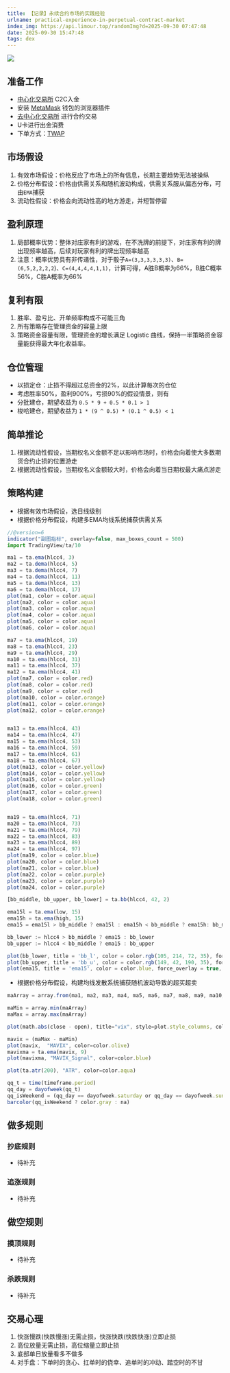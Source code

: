 ```yaml
---
title: 【记录】永续合约市场的实践经验
urlname: practical-experience-in-perpetual-contract-market
index_img: https://api.limour.top/randomImg?d=2025-09-30 07:47:48
date: 2025-09-30 15:47:48
tags: dex
---
```

![](https://img.limour.top/2025/10/02/68de231bc3f8f.webp)
## 准备工作
+ [中心化交易所](https://www.binance.com) C2C入金 
+ 安装 [MetaMask](https://metamask.io) 钱包的浏览器插件
+ [去中心化交易所](https://app.hyperliquid.xyz) 进行合约交易
+ U卡进行出金消费
+ 下单方式：[TWAP](https://github.com/Limour-dev/crypto_monitor/tree/main/ex_strategy)
## 市场假设
1. 有效市场假设：价格反应了市场上的所有信息，长期主要趋势无法被操纵
2. 价格分布假设：价格由供需关系和随机波动构成，供需关系服从偏态分布，可由`EMA`捕获
3. 流动性假设：价格会向流动性高的地方游走，并短暂停留
## 盈利原理
1. 局部概率优势：整体对庄家有利的游戏，在不洗牌的前提下，对庄家有利的牌出现频率越高，后续对玩家有利的牌出现频率越高
2. 注意：概率优势具有非传递性，对于骰子`A=(3,3,3,3,3,3)`、`B=(6,5,2,2,2,2`)、`C=(4,4,4,4,1,1)`，计算可得，A胜B概率为66%，B胜C概率56%，C胜A概率为66%
## 复利有限
1. 胜率、盈亏比、开单频率构成不可能三角
2. 所有策略存在管理资金的容量上限
3. 策略资金容量有限，管理资金的增长满足 Logistic 曲线，保持一半策略资金容量能获得最大年化收益率。
## 仓位管理
+ 以损定仓：止损不得超过总资金的2%，以此计算每次的仓位
+ 考虑胜率50%，盈利900%，亏损90%的假设情景，则有
+ 分批建仓，期望收益为 `0.5 * 9 + 0.5 * 0.1 > 1`
+ 梭哈建仓，期望收益为 `1 * (9 ^ 0.5) * (0.1 ^ 0.5) < 1` 
## 简单推论
1. 根据流动性假设，当期权名义金额不足以影响市场时，价格会向着使大多数期货合约止损的位置游走
2. 根据流动性假设，当期权名义金额较大时，价格会向着当日期权最大痛点游走
## 策略构建
+ 根据有效市场假设，选日线级别
+ 根据价格分布假设，构建多EMA均线系统捕获供需关系
```js
//@version=6
indicator("副图指标", overlay=false, max_boxes_count = 500)
import TradingView/ta/10

ma1 = ta.ema(hlcc4, 3)
ma2 = ta.dema(hlcc4, 5)
ma3 = ta.dema(hlcc4, 7)
ma4 = ta.dema(hlcc4, 11)
ma5 = ta.dema(hlcc4, 13)
ma6 = ta.dema(hlcc4, 17)
plot(ma1, color = color.aqua)
plot(ma2, color = color.aqua)
plot(ma3, color = color.aqua)
plot(ma4, color = color.aqua)
plot(ma5, color = color.aqua)
plot(ma6, color = color.aqua)

ma7 = ta.ema(hlcc4, 19)
ma8 = ta.ema(hlcc4, 23)
ma9 = ta.ema(hlcc4, 29)
ma10 = ta.ema(hlcc4, 31)
ma11 = ta.ema(hlcc4, 37)
ma12 = ta.ema(hlcc4, 41)
plot(ma7, color = color.red)
plot(ma8, color = color.red)
plot(ma9, color = color.red)
plot(ma10, color = color.orange)
plot(ma11, color = color.orange)
plot(ma12, color = color.orange)


ma13 = ta.ema(hlcc4, 43)
ma14 = ta.ema(hlcc4, 47)
ma15 = ta.ema(hlcc4, 53)
ma16 = ta.ema(hlcc4, 59)
ma17 = ta.ema(hlcc4, 61)
ma18 = ta.ema(hlcc4, 67)
plot(ma13, color = color.yellow)
plot(ma14, color = color.yellow)
plot(ma15, color = color.yellow)
plot(ma16, color = color.green)
plot(ma17, color = color.green)
plot(ma18, color = color.green)


ma19 = ta.ema(hlcc4, 71)
ma20 = ta.ema(hlcc4, 73)
ma21 = ta.ema(hlcc4, 79)
ma22 = ta.ema(hlcc4, 83)
ma23 = ta.ema(hlcc4, 89)
ma24 = ta.ema(hlcc4, 97)
plot(ma19, color = color.blue)
plot(ma20, color = color.blue)
plot(ma21, color = color.blue)
plot(ma22, color = color.purple)
plot(ma23, color = color.purple)
plot(ma24, color = color.purple)

[bb_middle, bb_upper, bb_lower] = ta.bb(hlcc4, 42, 2)

ema15l = ta.ema(low, 15)
ema15h = ta.ema(high, 15)
ema15 = ema15l > bb_middle ? ema15l : ema15h < bb_middle ? ema15h: bb_middle

bb_lower := hlcc4 > bb_middle ? ema15 : bb_lower
bb_upper := hlcc4 < bb_middle ? ema15 : bb_upper

plot(bb_lower, title = 'bb_l', color = color.rgb(105, 214, 72, 35), force_overlay = true, linewidth = 2)
plot(bb_upper, title = 'bb_u', color = color.rgb(149, 42, 190, 35), force_overlay = true, linewidth = 2)
plot(ema15, title = 'ema15', color = color.blue, force_overlay = true, linewidth = 2)
```
+ 根据价格分布假设，构建均线发散系统捕获随机波动导致的超买超卖
```js
maArray = array.from(ma1, ma2, ma3, ma4, ma5, ma6, ma7, ma8, ma9, ma10, ma11, ma12, ma13, ma14, ma15, ma16, ma17, ma18, ma19, ma20, ma21, ma22, ma23, ma24)

maMin = array.min(maArray)
maMax = array.max(maArray)

plot(math.abs(close - open), title="vix", style=plot.style_columns, color=close > open ? color.lime : color.red)

mavix = (maMax - maMin)
plot(mavix,  "MAVIX", color=color.olive)
mavixma = ta.ema(mavix, 9)
plot(mavixma, "MAVIX_Signal", color=color.blue)

plot(ta.atr(200), "ATR", color=color.aqua)

qq_t = time(timeframe.period)
qq_day = dayofweek(qq_t)
qq_isWeekend = (qq_day == dayofweek.saturday or qq_day == dayofweek.sunday)
barcolor(qq_isWeekend ? color.gray : na)
```
## 做多规则
### 抄底规则
+ 待补充
### 追涨规则
+ 待补充
## 做空规则
### 摸顶规则
+ 待补充
### 杀跌规则
+ 待补充
## 交易心理
1. 快涨慢跌(快跌慢涨)无需止损，快涨快跌(快跌快涨)立即止损
2. 高位放量无需止损，高位缩量立即止损
3. 底部单日放量看多不做多
4. 对手盘：下单时的贪心、扛单时的侥幸、追单时的冲动、踏空时的不甘